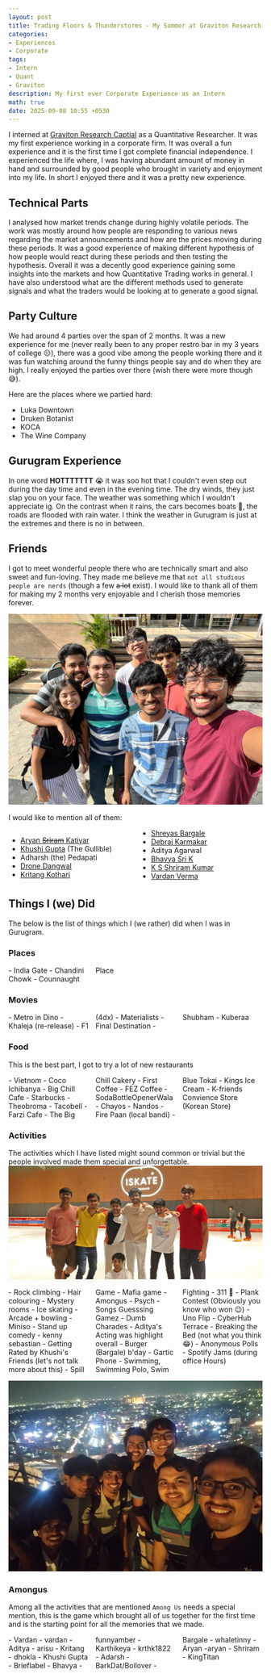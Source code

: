 ```yaml
---
layout: post
title: Trading Floors & Thunderstorms - My Summer at Graviton Research
categories:
- Experiences
- Corporate
tags:
- Intern
- Quant
- Graviton
description: My first ever Corporate Experience as an Intern
math: true
date: 2025-09-08 10:55 +0530
---
```

I interned at [Graviton Research Captial](https://www.gravitontrading.com) as a Quantitative Researcher. It was my first experience working in a corporate firm. It was overall a fun experience and it is the first time I got complete financial independence. I experienced the life where, I was having abundant amount of money in hand and surrounded by good people who brought in variety and enjoyment into my life. In short I enjoyed there and it was a pretty new experience.

## Technical Parts

I analysed how market trends change during highly volatile periods. The work was mostly around how people are responding to various news regarding the market announcements and how are the prices moving during these periods. It was a good experience of making different hypothesis of how people would react during these periods and then testing the hypothesis. Overall it was a decently good experience gaining some insights into the markets and how Quantitative Trading works in general. I have also understood what are the different methods used to generate signals and what the traders would be looking at to generate a good signal.

## Party Culture

We had around 4 parties over the span of 2 months. It was a new experience for me (never really been to any proper restro bar in my 3 years of college ☹️), there was a good vibe among the people working there and it was fun watching around the funny things people say and do when they are high. I really enjoyed the parties over there (wish there were more though 😅).

Here are the places where we partied hard:
- Luka Downtown
- Druken Botanist
- KOCA
- The Wine Company

## Gurugram Experience

In one word **HOTTTTTTT** 😭 it was soo hot that I couldn't even step out during the day time and even in the evening time. The dry winds, they just slap you on your face. The weather was something which I wouldn't appreciate ig. On the contrast when it rains, the cars becomes boats 🤣, the roads are flooded with rain water. I think the weather in Gurugram is just at the extremes and there is no in between.

## Friends

I got to meet wonderful people there who are technically smart and also sweet and fun-loving. They made me believe me that `not all studious people are nerds` (though a few ~~a lot~~ exist). I would like to thank all of them for making my 2 months very enjoyable and I cherish those memories forever.

![Farewell](/assets/img/intern-experience/Farewell.jpeg)

I would like to mention all of them:
<div style="columns: 2; -webkit-columns: 2; -moz-columns: 2;" markdown="1">

- [Aryan ~~Sriram~~ Katiyar](https://www.linkedin.com/in/aryan-katiyar-49b2b437b/)
- [Khushi Gupta](https://www.linkedin.com/in/khushi-gupta-1410832a2/) (The Gullible)
- Adharsh (the) Pedapati
- [Drone Dangwal](https://www.linkedin.com/in/drone-dangwal/)
- [Kritang Kothari](https://www.linkedin.com/in/kritang-kothari-695090255/)
- [Shreyas Bargale](https://www.linkedin.com/in/shreyas-bargale-b16a54257/)
- [Debraj Karmakar](https://www.linkedin.com/in/debraj-karmakar-a3758a255/)
- Aditya Agarwal
- [Bhavya Sri K](https://www.linkedin.com/in/bhavya-sri-kottana-6b800a324/)
- [K S Shriram Kumar](https://www.linkedin.com/in/k-s-shriram-kumar-5367152b2/)
- [Vardan Verma](https://www.linkedin.com/in/vardanverma/)

</div>

## Things I (we) Did

The below is the list of things which I (we rather) did when I was in Gurugram.

### Places
<div style="columns: 3; -webkit-columns: 3; -moz-columns: 3;" markdown="1">
- India Gate
- Chandini Chowk
- Counnaught Place
</div>

### Movies
<div style="columns: 3; -webkit-columns: 3; -moz-columns: 3;" markdown="1">
- Metro in Dino
- Khaleja (re-release)
- F1 (4dx)
- Materialists
- Final Destination
- Shubham
- Kuberaa
</div>

### Food
This is the best part, I got to try a lot of new restaurants
<div style="columns: 3; -webkit-columns: 3; -moz-columns: 3;" markdown="1">
- Vietnom
- Coco Ichibanya
- Big Chill Cafe
- Starbucks
- Theobroma
- Tacobell
- Farzi Cafe
- The Big Chill Cakery
- First Coffee
- FEZ Coffee
- SodaBottleOpenerWala
- Chayos
- Nandos
- Fire Paan (local bandi)
- Blue Tokai
- Kings Ice Cream
- K-friends Convience Store (Korean Store)
</div>

### Activities
The activities which I have listed might sound common or trivial but the people involved made them special and unforgettable.
![Skating](/assets/img/intern-experience/Ice%20Skating.jpeg)
<div style="columns: 3; -webkit-columns: 3; -moz-columns: 3;" markdown="1">
- Rock climbing
- Hair colouring
- Mystery rooms
- Ice skating
- Arcade + bowling
- Miniso
- Stand up comedy - kenny sebastian
- Getting Rated by Khushi's Friends (let's not talk more about this)
- Spill Game
- Mafia game
- Amongus
- Psych
- Songs Guesssing Gamez
- Dumb Charades - Aditya's Acting was highlight overall
- Burger (Bargale) b'day
- Gartic Phone
- Swimming, Swimming Polo, Swim Fighting
- 311 👀
- Plank Contest (Obviously you know who won 😉)
- Uno Flip
- CyberHub Terrace
- Breaking the Bed (not what you think 😂)
- Anonymous Polls
- Spotify Jams (during office Hours)
</div>

![Terrace](/assets/img/intern-experience/CyberHub%20Terrace.jpeg)

### Amongus
Among all the activities that are mentioned `Among Us` needs a special mention, this is the game which brought all of us together for the first time and is the starting point for all the memories that we made.
<div style="columns: 3; -webkit-columns: 3; -moz-columns: 3;" markdown="1">
- Vardan - vardan
- Aditya - arisu
- Kritang - dhokla
- Khushi Gupta - Brieflabel
- Bhavya - funnyamber
- Karthikeya - krthk1822
- Adarsh - BarkDat/Boilover
- Bargale - whaletinny
- Aryan -aryan
- Shriram - KingTitan
</div>